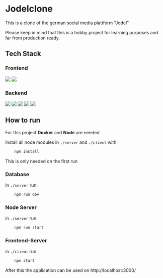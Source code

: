 # Jodelclone

This is a clone of the german social media plattform "Jodel"

Please keep in mind that this is a hobby project for learning purposes and far from production ready.

## Tech Stack

### Frontend

<img src="https://img.shields.io/badge/-typescript-grey?logo=typescript&style=for-the-badge" />
<img src="https://img.shields.io/badge/-react-grey?logo=react&style=for-the-badge"/>


### Backend

<img src="https://img.shields.io/badge/-typescript-grey?logo=typescript&style=for-the-badge" />
<img src="https://img.shields.io/badge/-nodeJS-grey?logo=nodedotjs&style=for-the-badge" />
<img src="https://img.shields.io/badge/-express-grey?logo=express&style=for-the-badge" />

<img src="https://img.shields.io/badge/-mongodb-grey?logo=mongodb&style=for-the-badge"/>
<img src="https://img.shields.io/badge/-Docker-grey?logo=docker&style=for-the-badge" />

## How to run

For this project **Docker** and **Node** are needed

Install all node modules in `./server` and `./client` with:

```bash
    npm install
```

This is only needed on the first run

### Database

In `./server` run:

```bash
    npm run dev
```

### Node Server

in `./server` run:

```bash
    npm run start
```

### Frontend-Server

in `./client` run:

```bash
    npm start
```

After this the application can be used on http://localhost:3000/
